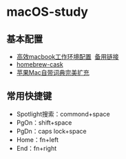 # macOS-study

## 基本配置

- [高效macbook工作环境配置](http://xialeizhou.com/2019/06/23/高效macbook工作环境配置/)  [备用链接](https://mp.weixin.qq.com/s/5DtXeLG_1y_C9pwJvz4fRA)
- [homebrew-cask](https://github.com/caskroom/homebrew-cask)
- [苹果Mac自带词典完美扩充](http://www.jianshu.com/p/c57be986589b)

## 常用快捷键

- Spotlight搜索：commond+space
- PgOn：shift+space
- PgDn：caps lock+space
- Home：fn+left
- End：fn+right
